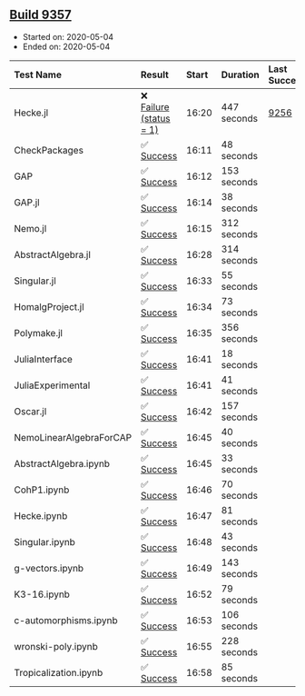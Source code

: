 ## [Build 9357](https://oscarci.mathematik.uni-kl.de/job/oscar/9357/)

* Started on: 2020-05-04
* Ended on: 2020-05-04

| Test Name    | Result | Start | Duration | Last Success | First Failure |
|:-------------|:-------|:------|:---------|:-------------|:--------------|
| Hecke.jl | ❌ [Failure (status = 1)](https://oscarci.mathematik.uni-kl.de/job/oscar/9357/artifact/logs/build-9357/Hecke.jl.log) | 16:20 | 447 seconds | [9256](https://oscarci.mathematik.uni-kl.de/job/oscar/9256/) | [9257](https://oscarci.mathematik.uni-kl.de/job/oscar/9257/) |
| CheckPackages | ✅ [Success](https://oscarci.mathematik.uni-kl.de/job/oscar/9357/artifact/logs/build-9357/CheckPackages.log) | 16:11 | 48 seconds |  |  |
| GAP | ✅ [Success](https://oscarci.mathematik.uni-kl.de/job/oscar/9357/artifact/logs/build-9357/GAP.log) | 16:12 | 153 seconds |  |  |
| GAP.jl | ✅ [Success](https://oscarci.mathematik.uni-kl.de/job/oscar/9357/artifact/logs/build-9357/GAP.jl.log) | 16:14 | 38 seconds |  |  |
| Nemo.jl | ✅ [Success](https://oscarci.mathematik.uni-kl.de/job/oscar/9357/artifact/logs/build-9357/Nemo.jl.log) | 16:15 | 312 seconds |  |  |
| AbstractAlgebra.jl | ✅ [Success](https://oscarci.mathematik.uni-kl.de/job/oscar/9357/artifact/logs/build-9357/AbstractAlgebra.jl.log) | 16:28 | 314 seconds |  |  |
| Singular.jl | ✅ [Success](https://oscarci.mathematik.uni-kl.de/job/oscar/9357/artifact/logs/build-9357/Singular.jl.log) | 16:33 | 55 seconds |  |  |
| HomalgProject.jl | ✅ [Success](https://oscarci.mathematik.uni-kl.de/job/oscar/9357/artifact/logs/build-9357/HomalgProject.jl.log) | 16:34 | 73 seconds |  |  |
| Polymake.jl | ✅ [Success](https://oscarci.mathematik.uni-kl.de/job/oscar/9357/artifact/logs/build-9357/Polymake.jl.log) | 16:35 | 356 seconds |  |  |
| JuliaInterface | ✅ [Success](https://oscarci.mathematik.uni-kl.de/job/oscar/9357/artifact/logs/build-9357/JuliaInterface.log) | 16:41 | 18 seconds |  |  |
| JuliaExperimental | ✅ [Success](https://oscarci.mathematik.uni-kl.de/job/oscar/9357/artifact/logs/build-9357/JuliaExperimental.log) | 16:41 | 41 seconds |  |  |
| Oscar.jl | ✅ [Success](https://oscarci.mathematik.uni-kl.de/job/oscar/9357/artifact/logs/build-9357/Oscar.jl.log) | 16:42 | 157 seconds |  |  |
| NemoLinearAlgebraForCAP | ✅ [Success](https://oscarci.mathematik.uni-kl.de/job/oscar/9357/artifact/logs/build-9357/NemoLinearAlgebraForCAP.log) | 16:45 | 40 seconds |  |  |
| AbstractAlgebra.ipynb | ✅ [Success](https://oscarci.mathematik.uni-kl.de/job/oscar/9357/artifact/logs/build-9357/AbstractAlgebra.ipynb.log) | 16:45 | 33 seconds |  |  |
| CohP1.ipynb | ✅ [Success](https://oscarci.mathematik.uni-kl.de/job/oscar/9357/artifact/logs/build-9357/CohP1.ipynb.log) | 16:46 | 70 seconds |  |  |
| Hecke.ipynb | ✅ [Success](https://oscarci.mathematik.uni-kl.de/job/oscar/9357/artifact/logs/build-9357/Hecke.ipynb.log) | 16:47 | 81 seconds |  |  |
| Singular.ipynb | ✅ [Success](https://oscarci.mathematik.uni-kl.de/job/oscar/9357/artifact/logs/build-9357/Singular.ipynb.log) | 16:48 | 43 seconds |  |  |
| g-vectors.ipynb | ✅ [Success](https://oscarci.mathematik.uni-kl.de/job/oscar/9357/artifact/logs/build-9357/g-vectors.ipynb.log) | 16:49 | 143 seconds |  |  |
| K3-16.ipynb | ✅ [Success](https://oscarci.mathematik.uni-kl.de/job/oscar/9357/artifact/logs/build-9357/K3-16.ipynb.log) | 16:52 | 79 seconds |  |  |
| c-automorphisms.ipynb | ✅ [Success](https://oscarci.mathematik.uni-kl.de/job/oscar/9357/artifact/logs/build-9357/c-automorphisms.ipynb.log) | 16:53 | 106 seconds |  |  |
| wronski-poly.ipynb | ✅ [Success](https://oscarci.mathematik.uni-kl.de/job/oscar/9357/artifact/logs/build-9357/wronski-poly.ipynb.log) | 16:55 | 228 seconds |  |  |
| Tropicalization.ipynb | ✅ [Success](https://oscarci.mathematik.uni-kl.de/job/oscar/9357/artifact/logs/build-9357/Tropicalization.ipynb.log) | 16:58 | 85 seconds |  |  |
